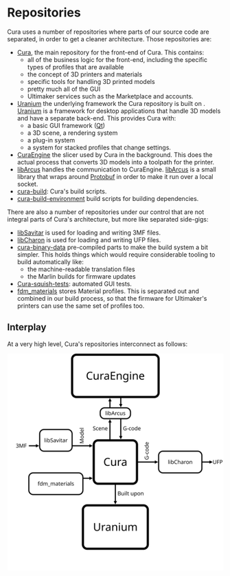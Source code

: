 Repositories
====
Cura uses a number of repositories where parts of our source code are separated, in order to get a cleaner architecture. Those repositories are:
* [Cura](https://github.com/Ultimaker/Cura), the main repository for the front-end of Cura. This contains:
    - all of the business logic for the front-end, including the specific types of profiles that are available
    -  the concept of 3D printers and materials
    -  specific tools for handling 3D printed models
    -  pretty much all of the GUI
    -  Ultimaker services such as the Marketplace and accounts.
* [Uranium](https://github.com/Ultimaker/Uranium) the underlying framework the Cura repository is built on . [Uranium](https://github.com/Ultimaker/Uranium) is a framework for desktop applications that handle 3D models and have a separate back-end. This provides Cura with:
    - a basic GUI framework ([Qt](https://www.qt.io/))
    - a 3D scene, a rendering system
    - a plug-in system
    - a system for stacked profiles that change settings.
*  [CuraEngine](https://github.com/Ultimaker/CuraEngine) the slicer used by Cura in the background. This does the actual process that converts 3D models into a toolpath for the printer.
* [libArcus](https://github.com/Ultimaker/libArcus) handles the communication to CuraEngine. [libArcus](https://github.com/Ultimaker/libArcus) is a small library that wraps around [Protobuf](https://developers.google.com/protocol-buffers/) in order to make it run over a local socket.
* [cura-build](https://github.com/Ultimaker/cura-build): Cura's build scripts.  
* [cura-build-environment](https://github.com/Ultimaker/cura-build-environment) build scripts for building dependencies.

There are also a number of repositories under our control that are not integral parts of Cura's architecture, but more like separated side-gigs:
* [libSavitar](https://github.com/Ultimaker/libSavitar) is used for loading and writing 3MF files.
* [libCharon](https://github.com/Ultimaker/libCharon) is used for loading and writing UFP files.
*  [cura-binary-data](https://github.com/Ultimaker/cura-binary-data) pre-compiled parts to make the build system a bit simpler. This holds things which would require considerable tooling to build automatically like:
    - the machine-readable translation files
    - the Marlin builds for firmware updates
* [Cura-squish-tests](https://github.com/Ultimaker/Cura-squish-tests): automated GUI tests.
* [fdm_materials](https://github.com/Ultimaker/fdm_materials) stores Material profiles. This is separated out and combined in our build process, so that the firmware for Ultimaker's printers can use the same set of profiles too.

Interplay
----
At a very high level, Cura's repositories interconnect as follows:

![Overview of interplay between repositories](resources/repositories.svg)
